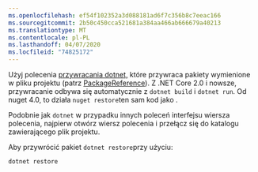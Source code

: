 ```yaml
---
ms.openlocfilehash: ef54f102352a3d088181ad6f7c356b8c7eeac166
ms.sourcegitcommit: 2b50c450cca521681a384aa466ab666679a40213
ms.translationtype: MT
ms.contentlocale: pl-PL
ms.lasthandoff: 04/07/2020
ms.locfileid: "74825172"
---
```

Użyj polecenia [przywracania dotnet,](/dotnet/core/tools/dotnet-restore?tabs=netcore2x) które przywraca pakiety wymienione w pliku projektu (patrz [PackageReference](../../consume-packages/package-references-in-project-files.md)). Z .NET Core 2.0 i nowsze, przywracanie odbywa się automatycznie z `dotnet build` i `dotnet run`. Od nuget 4.0, to działa `nuget restore`ten sam kod jako .

Podobnie jak `dotnet` w przypadku innych poleceń interfejsu wiersza polecenia, najpierw otwórz wiersz polecenia i przełącz się do katalogu zawierającego plik projektu.

Aby przywrócić pakiet `dotnet restore`przy użyciu:

```dotnetcli
dotnet restore 
```